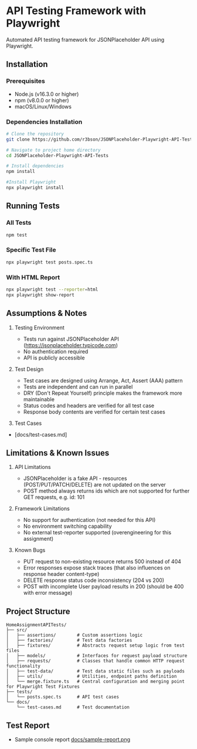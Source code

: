 # API Testing Framework with Playwright

Automated API testing framework for JSONPlaceholder API using Playwright.

## Installation

### Prerequisites

- Node.js (v16.3.0 or higher)
- npm (v8.0.0 or higher)
- macOS/Linux/Windows

### Dependencies Installation

```bash
# Clone the repository
git clone https://github.com/r3bson/JSONPlaceholder-Playwright-API-Tests

# Navigate to project home directory
cd JSONPlaceholder-Playwright-API-Tests

# Install dependencies
npm install

#Install Playwright
npx playwright install
```

## Running Tests

### All Tests

```bash
npm test
```

### Specific Test File

```bash
npx playwright test posts.spec.ts
```

### With HTML Report

```bash
npx playwright test --reporter=html
npx playwright show-report
```

## Assumptions & Notes

1. Testing Environment
   - Tests run against JSONPlaceholder API (https://jsonplaceholder.typicode.com)
   - No authentication required
   - API is publicly accessible

2. Test Design
   - Test cases are designed using Arrange, Act, Assert (AAA) pattern
   - Tests are independent and can run in parallel
   - DRY (Don't Repeat Yourself) principle makes the framework more maintainable
   - Status codes and headers are verified for all test case
   - Response body contents are verified for certain test cases

3. Test Cases
- [docs/test-cases.md]

## Limitations & Known Issues

1. API Limitations
   - JSONPlaceholder is a fake API - resources (POST/PUT/PATCH/DELETE) are not updated on the server
   - POST method always returns ids which are not supported for further GET requests, e.g. id: 101

2. Framework Limitations
   - No support for authentication (not needed for this API)
   - No environment switching capability
   - No external test-reporter supported (overengineering for this assignment)

3. Known Bugs
   - PUT request to non-existing resource returns 500 instead of 404
   - Error responses expose stack traces (that also influences on response header content-type)
   - DELETE response status code inconsistency (204 vs 200)
   - POST with incomplete User payload results in 200 (should be 400 with error message)

## Project Structure

```
HomeAssignmentAPITests/
├── src/
│   ├── assertions/        # Custom assertions logic
│   ├── factories/         # Test data factories
│   ├── fixtures/          # Abstracts request setup logic from test files
│   ├── models/            # Interfaces for request payload structure
│   ├── requests/          # Classes that handle common HTTP request functionality
│   ├── test-data/         # Test data static files such as payloads
│   ├── utils/             # Utilities, endpoint paths definition
│   └── merge.fixture.ts   # Central configuration and merging point for Playwright Test Fixtures
├── tests/
│   └── posts.spec.ts      # API test cases
└── docs/
    └── test-cases.md      # Test documentation
```

## Test Report

- Sample console report [docs/sample-report.png](docs/sample-report.png)

